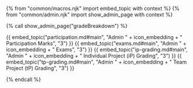 {% from "common/macros.njk" import embed_topic with context %}
{% from "common/admin.njk" import show_admin_page with context %}

{% call show_admin_page("gradeBreakdown") %}
<div id="main">

<puml src="images/grade-breakdown.puml" />

{{ embed_topic("participation.md#main", "Admin " + icon_embedding + " Participation Marks", "3") }}
{{ embed_topic("exams.md#main", "Admin " + icon_embedding + " Exams", "3") }}
{{ embed_topic("ip-grading.md#main", "Admin " + icon_embedding + " Individual Project (iP) Grading", "3") }}
{{ embed_topic("tp-grading.md#main", "Admin " + icon_embedding + " Team Project (tP) Grading", "3") }}

</div>

{% endcall %}
